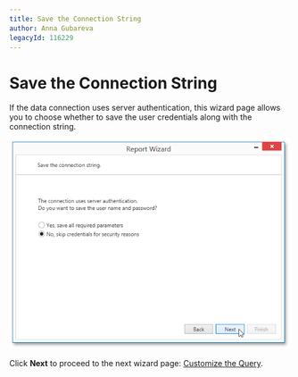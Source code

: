 ```yaml
---
title: Save the Connection String
author: Anna Gubareva
legacyId: 116229
---
```

# Save the Connection String
If the data connection uses server authentication, this wizard page allows you to choose whether to save the user credentials along with the connection string.

![WPDDesigner_ReportWizard_SaveConnectionString](../../../../../../images/img122001.png)

Click **Next** to proceed to the next wizard page: [Customize the Query](customize-the-query.md).